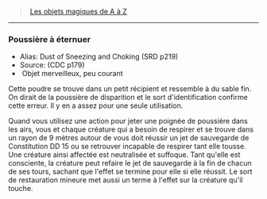 ﻿> [Les objets magiques de A à Z](hd_magicitems_az_les_objets_magiques_de_a_a_z.md)

---

### Poussière à éternuer

- Alias: Dust of Sneezing and Choking (SRD p219)
- Source: (CDC p179)
-  Objet merveilleux, peu courant

Cette poudre se trouve dans un petit récipient et ressemble à du sable fin. On dirait de la poussière de disparition et le sort d'identification confirme cette erreur. Il y en a assez pour une seule utilisation.

Quand vous utilisez une action pour jeter une poignée de poussière dans les airs, vous et chaque créature qui a besoin de respirer et se trouve dans un rayon de 9 mètres autour de vous doit réussir un jet de sauvegarde de Constitution DD 15 ou se retrouver incapable de respirer tant elle tousse. Une créature ainsi affectée est neutralisée et suffoque. Tant qu'elle est consciente, la créature peut refaire le jet de sauvegarde à la fin de chacun de ses tours, sachant que l'effet se termine pour elle si elle réussit. Le sort de restauration mineure met aussi un terme à l'effet sur la créature qu'il touche.

